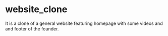 # website_clone
It is a clone of a general website featuring homepage with some videos and and footer of the founder.
